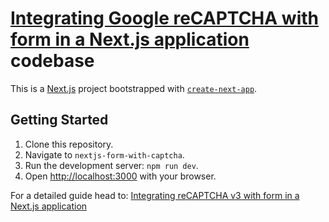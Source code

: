 # [Integrating Google reCAPTCHA with form in a Next.js application](https://www.andresbarreto.net/blog/nextjs-form-with-captcha) codebase

This is a [Next.js](https://nextjs.org/) project bootstrapped with [`create-next-app`](https://github.com/vercel/next.js/tree/canary/packages/create-next-app).

## Getting Started

1. Clone this repository.
2. Navigate to `nextjs-form-with-captcha`.
3. Run the development server: `npm run dev`.
4. Open [http://localhost:3000](http://localhost:3000) with your browser.

For a detailed guide head to: [Integrating reCAPTCHA v3 with form in a Next.js application](https://www.andresbarreto.net/blog/nextjs-form-with-captcha)
